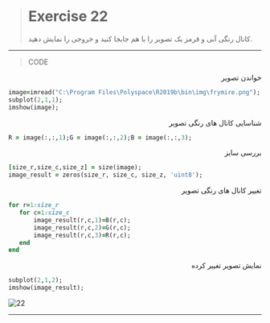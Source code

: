 
> # Exercise 22
> کانال رنگی آبی و قرمز یک تصویر را با هم جابجا کنید و خروجی را نمایش دهید.
***
>CODE

<div dir="rtl">
خواندن تصویر
</div>

```ruby
image=imread("C:\Program Files\Polyspace\R2019b\bin\img\frymire.png");
subplot(2,1,1);
imshow(image);
```

<div dir="rtl">
شناسایی کانال های رنگی تصویر
</div>

```ruby
R = image(:,:,1);G = image(:,:,2);B = image(:,:,3);
```

<div dir="rtl">
بررسی سایز
</div>

```ruby
[size_r,size_c,size_z] = size(image);
image_result = zeros(size_r, size_c, size_z, 'uint8');
```

<div dir="rtl">
تغییر کانال های رنگی تصویر
</div>

```ruby
for r=1:size_r
   for c=1:size_c
       image_result(r,c,1)=B(r,c);
       image_result(r,c,2)=G(r,c);
       image_result(r,c,3)=R(r,c);
   end
end
```

<div dir="rtl">
نمایش تصویر تغییر کرده
</div>

```ruby
subplot(2,1,2);
imshow(image_result);
```

![22](https://user-images.githubusercontent.com/57560004/116752723-3ed64200-aa1b-11eb-91b0-39b99c59960a.jpg)


***
